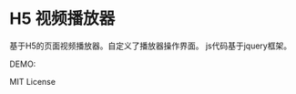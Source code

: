 H5 视频播放器
==
基于H5的页面视频播放器。自定义了播放器操作界面。
js代码基于jquery框架。

DEMO:<br>
[](http://codeqian.github.io/H5-videoPlayer/demo/mp4/player.html)

MIT License
